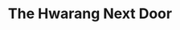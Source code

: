 --- 
title: "The Hwarang Next Door"
publishdate: "2019-2-1T16:48:46+02:00"
src: "https://365manga.net/manga/the-hwarang-next-door"
image: "https://data.365manga.net/images/thumbnails/30671-the-hwarang-next-door.jpg"
description: " The Hwarang Next Door summary is updating. Come visit Mangakakalot.com sometime to read the latest chapter of The Hwarang Next Door. If you have any question about this manga, Please don't hesitate to contact us or translate team. Hope you enjoy it."
---